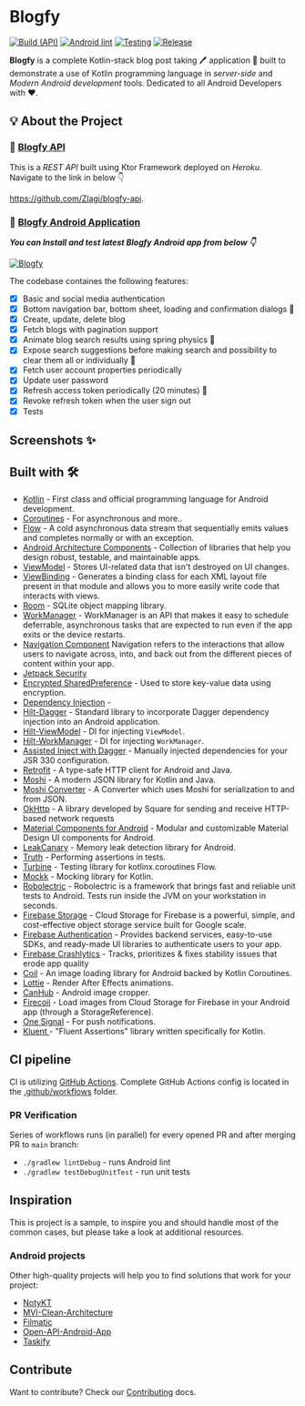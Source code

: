 # Blogfy

[![Build (API)](https://github.com/Zlagi/blogfy-api/actions/workflows/run-build.yml/badge.svg)](https://github.com/Zlagi/blogfy-api/actions/workflows/run-build.yml)
[![Android lint](https://github.com/Zlagi/Blogfy/actions/workflows/Lint.yml/badge.svg)](https://github.com/Zlagi/Blogfy/actions/workflows/Lint.yml)
[![Testing](https://github.com/Zlagi/Blogfy/actions/workflows/Testing.yml/badge.svg)](https://github.com/Zlagi/Blogfy/actions/workflows/Testing.yml)
[![Release](https://github.com/Zlagi/Blogfy/actions/workflows/Release.yml/badge.svg)](https://github.com/Zlagi/Blogfy/actions/workflows/Release.yml)

**Blogfy** is a complete Kotlin-stack blog post taking 🖊️ application 📱 built to demonstrate a use of Kotlin programming language in *server-side* and *Modern Android development* tools. Dedicated to all Android Developers with ❤️. 

## 💡 About the Project

### 🔹 [Blogfy API](/blogfy-api)

This is a *REST API* built using Ktor Framework deployed on *Heroku*.  
Navigate to the link in below 👇

https://github.com/Zlagi/blogfy-api.

### 🔹 [Blogfy Android Application](/blogfy-android)

***You can Install and test latest Blogfy Android app from below 👇***

[![Blogfy](https://img.shields.io/badge/Blogfy✅-APK-red.svg?style=for-the-badge&logo=android)](https://github.com/Zlagi/Blogfy/releases/tag/1)


The codebase containes the following features:

- [x] Basic and social media authentication
- [x] Bottom navigation bar, bottom sheet, loading and confirmation dialogs 🎨
- [x] Create, update, delete blog 
- [x] Fetch blogs with pagination support
- [x] Animate blog search results using spring physics 💫
- [x] Expose search suggestions before making search and possibility to clear them all or individually 👀
- [x] Fetch user account properties periodically
- [x] Update user password
- [x] Refresh access token periodically (20 minutes) 🔄
- [x] Revoke refresh token when the user sign out
- [x] Tests

## Screenshots ✨

## Built with 🛠

  - [Kotlin](https://kotlinlang.org/) - First class and official programming language for Android development.
  - [Coroutines](https://kotlinlang.org/docs/reference/coroutines-overview.html) - For asynchronous and more..
  - [Flow](https://kotlin.github.io/kotlinx.coroutines/kotlinx-coroutines-core/kotlinx.coroutines.flow/-flow/) - A cold asynchronous data stream that               sequentially emits values and completes normally or with an exception.
  - [Android Architecture Components](https://developer.android.com/topic/libraries/architecture) - Collection of libraries that help you design robust,           testable, and maintainable apps.
  - [ViewModel](https://developer.android.com/topic/libraries/architecture/viewmodel) - Stores UI-related data that isn't destroyed on UI changes. 
  - [ViewBinding](https://developer.android.com/topic/libraries/view-binding) - Generates a binding class for each XML layout file present in that module and       allows you to more easily write code that interacts with views.
  - [Room](https://developer.android.com/topic/libraries/architecture/room) - SQLite object mapping library.
  - [WorkManager](https://developer.android.com/topic/libraries/architecture/workmanager) - WorkManager is an API that makes it easy to schedule deferrable,       asynchronous tasks that are expected to run even if the app exits or the device restarts.
  - [Navigation Component](https://developer.android.com/guide/navigation/navigation-getting-started) Navigation refers to the interactions that allow users to     navigate across, into, and back out from the different pieces of content within your app.
  - [Jetpack Security](https://developer.android.com/topic/security/)
  - [Encrypted SharedPreference](https://developer.android.com/topic/security/data) - Used to store key-value data using encryption.
  - [Dependency Injection](https://developer.android.com/training/dependency-injection) - 
  - [Hilt-Dagger](https://dagger.dev/hilt/) - Standard library to incorporate Dagger dependency injection into an Android application.
  - [Hilt-ViewModel](https://developer.android.com/training/dependency-injection/hilt-jetpack) - DI for injecting `ViewModel`.
  - [Hilt-WorkManager](https://developer.android.com/training/dependency-injection/hilt-jetpack) - DI for injecting `WorkManager`.
  - [Assisted Inject with Dagger](https://github.com/square/AssistedInject) - Manually injected dependencies for your JSR 330 configuration.
  - [Retrofit](https://square.github.io/retrofit/) - A type-safe HTTP client for Android and Java.
  - [Moshi](https://github.com/square/moshi) - A modern JSON library for Kotlin and Java.
  - [Moshi Converter](https://github.com/square/retrofit/tree/master/retrofit-converters/moshi) - A Converter which uses Moshi for serialization to and from       JSON.
  - [OkHttp](https://square.github.io/okhttp/) - A library developed by Square for sending and receive HTTP-based network requests
  - [Material Components for Android](https://github.com/material-components/material-components-android) - Modular and customizable Material Design UI             components for Android.
  - [LeakCanary](https://square.github.io/leakcanary/) - Memory leak detection library for Android.
  - [Truth](https://truth.dev/) - Performing assertions in tests.
  - [Turbine](https://cashapp.github.io/turbine/) - Testing library for kotlinx.coroutines Flow.
  - [Mockk](https://mockk.io/) - Mocking library for Kotlin.
  - [Robolectric](https://mockk.io/) - Robolectric is a framework that brings fast and reliable unit tests to Android. Tests run inside the JVM on your             workstation in seconds.
  - [Firebase Storage](https://firebase.google.com/docs/storage) - Cloud Storage for Firebase is a powerful, simple, and cost-effective object storage service     built for Google scale.
  - [Firebase Authentication](https://firebase.google.com/docs/auth) - Provides backend services, easy-to-use SDKs, and ready-made UI libraries to authenticate     users to your app.
  - [Firebase Crashlytics](https://firebase.google.com/products/crashlytics) - Tracks, prioritizes & fixes stability issues that erode app quality
  - [Coil](https://coil-kt.github.io/coil/) - An image loading library for Android backed by Kotlin Coroutines.
  - [Lottie](http://airbnb.io/lottie/) - Render After Effects animations.
  - [CanHub](https://github.com/CanHub/Android-Image-Cropper) - Android image cropper.
  - [Firecoil](https://github.com/thatfiredev/firecoil) - Load images from Cloud Storage for Firebase in your Android app (through a StorageReference).
  - [One Signal](https://onesignal.com/) - For push notifications.
  - [Kluent ](https://github.com/MarkusAmshove/Kluent) - "Fluent Assertions" library written specifically for Kotlin.

## CI pipeline

CI is utilizing [GitHub Actions](https://github.com/features/actions). Complete GitHub Actions config is located in the [.github/workflows](.github/workflows) folder.

### PR Verification

Series of workflows runs (in parallel) for every opened PR and after merging PR to `main` branch:
* `./gradlew lintDebug` - runs Android lint
* `./gradlew testDebugUnitTest` - run unit tests

## Inspiration

This is project is a sample, to inspire you and should handle most of the common cases, but please take a look at
additional resources.

### Android projects

Other high-quality projects will help you to find solutions that work for your project:

- [NotyKT](https://github.com/PatilShreyas/NotyKT)
- [MVI-Clean-Architecture](https://github.com/yusufceylan/MVI-Clean-Architecture)
- [Filmatic](https://github.com/prof18/Filmatic)
- [Open-API-Android-App](https://github.com/mitchtabian/Open-API-Android-App)
- [Taskify](https://github.com/Vaibhav2002/Taskify)

## Contribute

Want to contribute? Check our [Contributing](CONTRIBUTING.md) docs.
